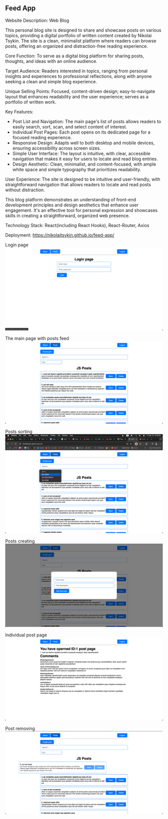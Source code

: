 ## Feed App

Website Description: Web Blog

This personal blog site is designed to share and showcase posts on various topics, providing a digital portfolio of written content created by Nikolai Tsykin. The site is a clean, minimalist platform where readers can browse posts, offering an organized and distraction-free reading experience.

Core Function: To serve as a digital blog platform for sharing posts, thoughts, and ideas with an online audience.

Target Audience: Readers interested in topics, ranging from personal insights and experiences to professional reflections, along with anyone seeking a clean and simple blog experience.

Unique Selling Points: Focused, content-driven design; easy-to-navigate layout that enhances readability and the user experience; serves as a portfolio of written work.

Key Features:

- Post List and Navigation: The main page's list of posts allows readers to easily search, sort, scan, and select content of interest.
- Individual Post Pages: Each post opens on its dedicated page for a focused reading experience.
- Responsive Design: Adapts well to both desktop and mobile devices, ensuring accessibility across screen sizes.
- Simple User Interface: The layout is intuitive, with clear, accessible navigation that makes it easy for users to locate and read blog entries.
- Design Aesthetic: Clean, minimalist, and content-focused, with ample white space and simple typography that prioritizes readability.

User Experience: The site is designed to be intuitive and user-friendly, with straightforward navigation that allows readers to locate and read posts without distraction.

This blog platform demonstrates an understanding of front-end development principles and design aesthetics that enhance user engagement. It's an effective tool for personal expression and showcases skills in creating a straightforward, organized web presence.

Technology Stack: React(including React Hooks), React-Router, Axios

Deployment: https://nikolaitsykin.github.io/feed-app/

Login page
![Getting Started](src/images/login_page.png)

The main page with posts feed
![Main page](src/images/main-feed-page.png)

Posts sorting 
![Posts sorting](src/images/post_sort.png)

Posts creating
![Add post](src/images/add-post.png)

Individual post page
![Post page](src/images/single_post_page.png)

Post removing
![Post remove](src/images/post_delete_animation.png)







